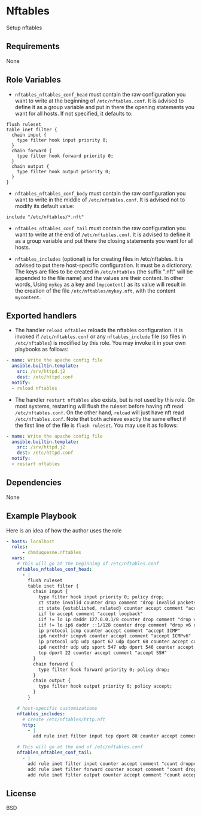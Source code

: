 Nftables
========

Setup nftables

Requirements
------------

None

Role Variables
--------------

* `nftables_nftables_conf_head` must contain the raw configuration you
  want to write at the beginning of `/etc/nftables.conf`. It is advised to
  define it as a group variable and put in there the opening statements
  you want for all hosts. If not specified, it defaults to:

```
flush ruleset
table inet filter {
  chain input {
    type filter hook input priority 0;
  }
  chain forward {
    type filter hook forward priority 0;
  }
  chain output {
    type filter hook output priority 0;
  }
}
```

* `nftables_nftables_conf_body` must contain the raw configuration you
  want to write in the middle of `/etc/nftables.conf`. It is advised not
  to modify its default value:

```
include "/etc/nftables/*.nft"
```

* `nftables_nftables_conf_tail` must contain the raw configuration you
  want to write at the end of `/etc/nftables.conf`. It is advised to
  define it as a group variable and put there the closing statements you
  want for all hosts.

* `nftables_includes` (optional) is for creating files in /etc/nftables.
  It is advised to put there host-specific configuration. It must be a
  dictionary. The keys are files to be created in `/etc/nftables` (the
  suffix ".nft" will be appended to the file name) and the values are
  their content. In other words, Using `mykey` as a key and `[mycontent]`
  as its value will result in the creation of the file
  `/etc/nftables/mykey.nft`, with the content `mycontent`.

Exported handlers
-----------------

* The handler `reload nftables` reloads the nftables configuration. It is
  invoked if `/etc/nftables.conf` or any `nftables_include` file (so files
  in `/etc/nftables`) is modified by this role. You may invoke it in your
  own playbooks as follows:

```YAML
- name: Write the apache config file
  ansible.builtin.template:
    src: /srv/httpd.j2
    dest: /etc/httpd.conf
  notify:
  - reload nftables
```

* The handler `restart nftables` also exists, but is not used by this
  role. On most systems, restarting will flush the ruleset before having
  nft read `/etc/nftables.conf`. On the other hand, `reload` will just
  have nft read `/etc/nftables.conf`. Note that both achieve exactly the
  same effect if the first line of the file is `flush ruleset`. You may
  use it as follows:

```YAML
- name: Write the apache config file
  ansible.builtin.template:
    src: /srv/httpd.j2
    dest: /etc/httpd.conf
  notify:
  - restart nftables
```

Dependencies
------------

None

Example Playbook
----------------

Here is an idea of how the author uses the role

```YAML
- hosts: localhost
  roles:
      - chmduquesne.nftables
  vars:
    # This will go at the beginning of /etc/nftables.conf
    nftables_nftables_conf_head:
      - |
        flush ruleset
        table inet filter {
          chain input {
            type filter hook input priority 0; policy drop;
            ct state invalid counter drop comment "drop invalid packets"
            ct state {established, related} counter accept comment "accept all connections related to those we opened"
            iif lo accept comment "accept loopback"
            iif != lo ip daddr 127.0.0.1/8 counter drop comment "drop v4 connections to loopback not coming from loopback"
            iif != lo ip6 daddr ::1/128 counter drop comment "drop v6 connections to loopback not coming from loopback"
            ip protocol icmp counter accept comment "accept ICMP"
            ip6 nexthdr icmpv6 counter accept comment "accept ICMPv6"
            ip protocol udp udp sport 67 udp dport 68 counter accept comment "accept DHCP"
            ip6 nexthdr udp udp sport 547 udp dport 546 counter accept comment "accept DHCPv6"
            tcp dport 22 counter accept comment "accept SSH"
          }
          chain forward {
            type filter hook forward priority 0; policy drop;
          }
          chain output {
            type filter hook output priority 0; policy accept;
          }
        }

    # host-specific customizations
    nftables_includes:
      # create /etc/nftables/http.nft
      http:
        - |
          add rule inet filter input tcp dport 80 counter accept comment "accept HTTP"

    # This will go at the end of /etc/nftables.conf
    nftables_nftables_conf_tail:
      - |
        add rule inet filter input counter accept comment "count dropped packets"
        add rule inet filter forward counter accept comment "count dropped packets"
        add rule inet filter output counter accept comment "count accepted packets"
```

License
-------

BSD

